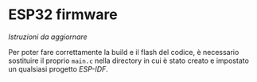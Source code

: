 # ESP32 firmware

_Istruzioni da aggiornare_

Per poter fare correttamente la build e il flash del codice, è necessario sostituire il proprio `main.c` nella directory in cui è stato creato e impostato un qualsiasi progetto *ESP-IDF*.

